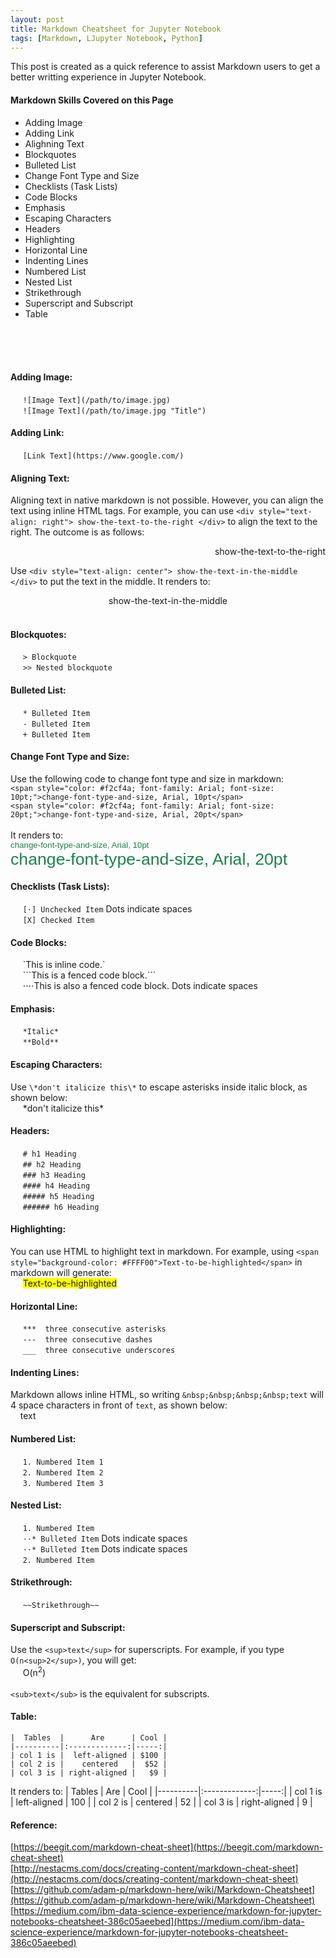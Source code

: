 ```yaml
---
layout: post
title: Markdown Cheatsheet for Jupyter Notebook
tags: [Markdown, LJupyter Notebook, Python]
---
```


This post is created as a quick reference to assist Markdown users to get a better writting experience in Jupyter Notebook.<br>

#### Markdown Skills Covered on this Page
* Adding Image
* Adding Link
* Alighning Text
* Blockquotes
* Bulleted List
* Change Font Type and Size
* Checklists (Task Lists)
* Code Blocks
* Emphasis
* Escaping Characters
* Headers
* Highlighting
* Horizontal Line
* Indenting Lines
* Numbered List
* Nested List
* Strikethrough
* Superscript and Subscript
* Table
<br>
<br>
<br>


#### Adding Image:
&nbsp;&nbsp;&nbsp;&nbsp; `![Image Text](/path/to/image.jpg)`            <br>
&nbsp;&nbsp;&nbsp;&nbsp; `![Image Text](/path/to/image.jpg "Title")`    <br>

#### Adding Link:
&nbsp;&nbsp;&nbsp;&nbsp; `[Link Text](https://www.google.com/)`    <br>

#### Aligning Text:
Aligning text in native markdown is not possible. However, you can align the text using inline HTML tags. For example, you can use `<div style="text-align: right"> show-the-text-to-the-right </div>` to align the text to the right. The outcome is as follows:
<div style="text-align: right"> show-the-text-to-the-right </div>

Use `<div style="text-align: center"> show-the-text-in-the-middle </div>` to put the text in the middle. It renders to:
<div style="text-align: center"> show-the-text-in-the-middle </div>
<br>

#### Blockquotes:
&nbsp;&nbsp;&nbsp;&nbsp; `> Blockquote`            <br>
&nbsp;&nbsp;&nbsp;&nbsp; `>> Nested blockquote`    <br>

#### Bulleted List:
&nbsp;&nbsp;&nbsp;&nbsp; `* Bulleted Item`    <br>
&nbsp;&nbsp;&nbsp;&nbsp; `- Bulleted Item`    <br>
&nbsp;&nbsp;&nbsp;&nbsp; `+ Bulleted Item`    <br>

#### Change Font Type and Size:
Use the following code to change font type and size in markdown:          <br>
`<span style="color: #f2cf4a; font-family: Arial; font-size: 10pt;">change-font-type-and-size, Arial, 10pt</span>`  <br>
`<span style="color: #f2cf4a; font-family: Arial; font-size: 20pt;">change-font-type-and-size, Arial, 20pt</span>`  <br>
<br>
It renders to:          <br>
<span style="color: #1E824C; font-family: Arial; font-size: 10pt;">change-font-type-and-size, Arial, 10pt</span>  <br>
<span style="color: #1E824C; font-family: Arial; font-size: 20pt;">change-font-type-and-size, Arial, 20pt</span>  <br>

#### Checklists (Task Lists):
&nbsp;&nbsp;&nbsp;&nbsp; `[⋅] Unchecked Item`      Dots indicate spaces    <br>
&nbsp;&nbsp;&nbsp;&nbsp; `[X] Checked Item`    <br>

#### Code Blocks:
&nbsp;&nbsp;&nbsp;&nbsp; \`This is inline code.\`                                          <br>
&nbsp;&nbsp;&nbsp;&nbsp; \```This is a fenced code block.```                               <br>
&nbsp;&nbsp;&nbsp;&nbsp; ⋅⋅⋅⋅This is also a fenced code block.      Dots indicate spaces     <br>


#### Emphasis:
&nbsp;&nbsp;&nbsp;&nbsp; `*Italic*`    <br>
&nbsp;&nbsp;&nbsp;&nbsp; `**Bold**`    <br>

#### Escaping Characters:
Use `\*don't italicize this\*` to escape asterisks inside italic block, as shown below:   <br>
&nbsp;&nbsp;&nbsp;&nbsp; \*don't italicize this\*   <br>


#### Headers:
&nbsp;&nbsp;&nbsp;&nbsp; `# h1 Heading`    <br>
&nbsp;&nbsp;&nbsp;&nbsp; `## h2 Heading`    <br>
&nbsp;&nbsp;&nbsp;&nbsp; `### h3 Heading`    <br>
&nbsp;&nbsp;&nbsp;&nbsp; `#### h4 Heading`    <br>
&nbsp;&nbsp;&nbsp;&nbsp; `##### h5 Heading`    <br>
&nbsp;&nbsp;&nbsp;&nbsp; `###### h6 Heading`    <br>

#### Highlighting:
You can use HTML to highlight text in markdown. For example, using `<span style="background-color: #FFFF00">Text-to-be-highlighted</span>` in markdown will generate:    <br>
&nbsp;&nbsp;&nbsp;&nbsp; <span style="background-color: #FFFF00">Text-to-be-highlighted</span>    <br>

#### Horizontal Line:
&nbsp;&nbsp;&nbsp;&nbsp; `***  three consecutive asterisks `      <br>
&nbsp;&nbsp;&nbsp;&nbsp; `---  three consecutive dashes `         <br>
&nbsp;&nbsp;&nbsp;&nbsp; `___  three consecutive underscores `    <br>

#### Indenting Lines:
Markdown allows inline HTML, so writing `&nbsp;&nbsp;&nbsp;&nbsp;text` will 4 space characters in front of `text`, as shown below: <br>
&nbsp;&nbsp;&nbsp;&nbsp;text    <br>

#### Numbered List:
&nbsp;&nbsp;&nbsp;&nbsp; `1. Numbered Item 1`    <br>
&nbsp;&nbsp;&nbsp;&nbsp; `2. Numbered Item 2`    <br>
&nbsp;&nbsp;&nbsp;&nbsp; `3. Numbered Item 3`    <br>

#### Nested List:
&nbsp;&nbsp;&nbsp;&nbsp;  `1. Numbered Item`                            <br>
&nbsp;&nbsp;&nbsp;&nbsp;  `⋅⋅* Bulleted Item`    Dots indicate spaces    <br>
&nbsp;&nbsp;&nbsp;&nbsp;  `⋅⋅* Bulleted Item`    Dots indicate spaces    <br>
&nbsp;&nbsp;&nbsp;&nbsp;  `2. Numbered Item`                            <br>


#### Strikethrough:
&nbsp;&nbsp;&nbsp;&nbsp; `~~Strikethrough~~`    <br>

#### Superscript and Subscript:
Use the `<sup>text</sup>` for superscripts. For example, if you type `O(n<sup>2</sup>)`, you will get: <br>
&nbsp;&nbsp;&nbsp;&nbsp;  O(n<sup>2</sup>)     <br>
<br>
`<sub>text</sub>` is the equivalent for subscripts. <br>

#### Table:
`|  Tables  |      Are      | Cool |`    <br>
`|----------|:-------------:|-----:|`    <br>
`| col 1 is |  left-aligned | $100 |`    <br>
`| col 2 is |    centered   |  $52 |`    <br>
`| col 3 is | right-aligned |   $9 |`    <br>

It renders to: 
|  Tables  |      Are      | Cool |
|----------|:-------------:|-----:|
| col 1 is |  left-aligned |  100 |
| col 2 is |    centered   |   52 |
| col 3 is | right-aligned |    9 |



#### Reference:    <br>
[https://beegit.com/markdown-cheat-sheet](https://beegit.com/markdown-cheat-sheet) <br>
[http://nestacms.com/docs/creating-content/markdown-cheat-sheet](http://nestacms.com/docs/creating-content/markdown-cheat-sheet) <br>
[https://github.com/adam-p/markdown-here/wiki/Markdown-Cheatsheet](https://github.com/adam-p/markdown-here/wiki/Markdown-Cheatsheet) <br>
[https://medium.com/ibm-data-science-experience/markdown-for-jupyter-notebooks-cheatsheet-386c05aeebed](https://medium.com/ibm-data-science-experience/markdown-for-jupyter-notebooks-cheatsheet-386c05aeebed) <br>
